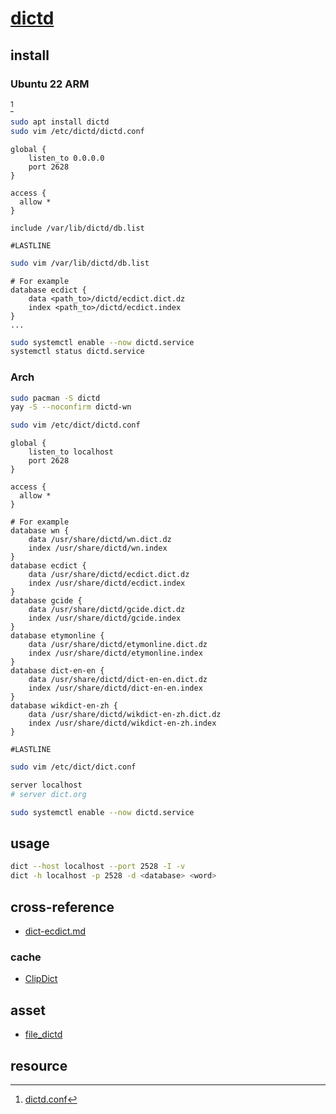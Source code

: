 # [dictd](https://linux.die.net/man/8/dictd)

## install

### Ubuntu 22 ARM

[^1]

```sh
sudo apt install dictd
sudo vim /etc/dictd/dictd.conf
```

```
global {
    listen_to 0.0.0.0
    port 2628
}

access {
  allow *
}

include /var/lib/dictd/db.list

#LASTLINE
```

```sh
sudo vim /var/lib/dictd/db.list
```

```
# For example
database ecdict {
	data <path_to>/dictd/ecdict.dict.dz
	index <path_to>/dictd/ecdict.index
}
...
```

```sh
sudo systemctl enable --now dictd.service
systemctl status dictd.service
```

### Arch

```sh
sudo pacman -S dictd
yay -S --noconfirm dictd-wn
```

```sh
sudo vim /etc/dict/dictd.conf
```

```
global {
    listen_to localhost
    port 2628
}

access {
  allow *
}

# For example
database wn {
	data /usr/share/dictd/wn.dict.dz
	index /usr/share/dictd/wn.index
}
database ecdict {
	data /usr/share/dictd/ecdict.dict.dz
	index /usr/share/dictd/ecdict.index
}
database gcide {
	data /usr/share/dictd/gcide.dict.dz
	index /usr/share/dictd/gcide.index
}
database etymonline {
	data /usr/share/dictd/etymonline.dict.dz
	index /usr/share/dictd/etymonline.index
}
database dict-en-en {
	data /usr/share/dictd/dict-en-en.dict.dz
	index /usr/share/dictd/dict-en-en.index
}
database wikdict-en-zh {
	data /usr/share/dictd/wikdict-en-zh.dict.dz
	index /usr/share/dictd/wikdict-en-zh.index
}

#LASTLINE
```

```sh
sudo vim /etc/dict/dict.conf
```

```sh
server localhost
# server dict.org
```

```sh
sudo systemctl enable --now dictd.service
```

## usage

```sh
dict --host localhost --port 2528 -I -v
dict -h localhost -p 2528 -d <database> <word>
```

## cross-reference

- [dict-ecdict.md](/bin/dict-ecdict.md)

### cache

- [ClipDict](https://github.com/github-young/ClipDict)

## asset

- [file_dictd](https://github.com/scillidan/file_dictd)

## resource

[^1]: [dictd.conf](https://gist.github.com/wind0204/d65c7d1b5d7794c4c7fa1a02d5151acc)
